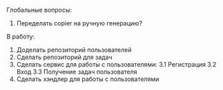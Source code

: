Глобальные вопросы:
1. Переделать copier на ручную генерацию?

В работу:
1. Доделать репозиторий пользователей
2. Сделать репозиторий для задач
3. Сделать сервис для работы с пользователями:
   3.1 Регистрация
   3.2 Вход
   3.3 Получение задач пользователя
4. Сделать хэндлер для работы с пользователями
